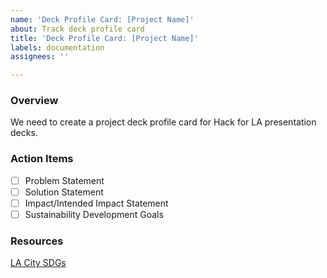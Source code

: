 ```yaml
---
name: 'Deck Profile Card: [Project Name]'
about: Track deck profile card
title: 'Deck Profile Card: [Project Name]'
labels: documentation
assignees: ''

---
```


### Overview
We need to create a project deck profile card for Hack for LA presentation decks.

### Action Items
- [ ] Problem Statement
- [ ] Solution Statement
- [ ] Impact/Intended Impact Statement
- [ ] Sustainability Development Goals 

### Resources
[LA City SDGs](https://sdg.lamayor.org/)
